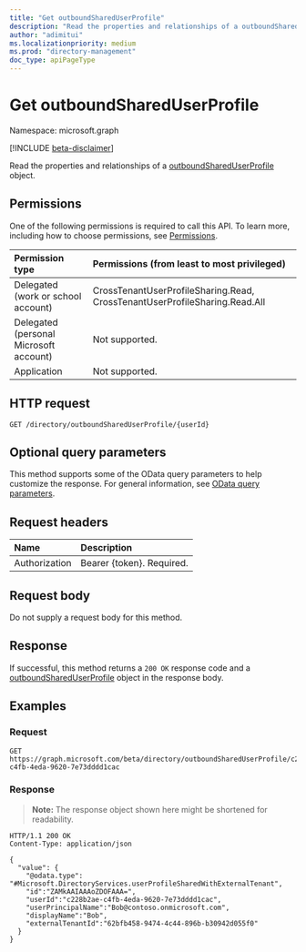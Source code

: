 ```yaml
---
title: "Get outboundSharedUserProfile"
description: "Read the properties and relationships of a outboundSharedUserProfile object."
author: "adimitui"
ms.localizationpriority: medium
ms.prod: "directory-management"
doc_type: apiPageType
---
```


# Get outboundSharedUserProfile
Namespace: microsoft.graph

[!INCLUDE [beta-disclaimer](../../includes/beta-disclaimer.md)]

Read the properties and relationships of a [outboundSharedUserProfile](../resources/outboundSharedUserProfile.md) object.

## Permissions
One of the following permissions is required to call this API. To learn more, including how to choose permissions, see [Permissions](/graph/permissions-reference).

|Permission type|Permissions (from least to most privileged)|
|:---|:---|
|Delegated (work or school account)|CrossTenantUserProfileSharing.Read, CrossTenantUserProfileSharing.Read.All|
|Delegated (personal Microsoft account)|Not supported.|
|Application|Not supported.|

## HTTP request

<!-- {
  "blockType": "ignored"
}
-->
``` http
GET /directory/outboundSharedUserProfile/{userId}
```

## Optional query parameters
This method supports some of the OData query parameters to help customize the response. For general information, see [OData query parameters](/graph/query-parameters).

## Request headers
|Name|Description|
|:---|:---|
|Authorization|Bearer {token}. Required.|

## Request body
Do not supply a request body for this method.

## Response

If successful, this method returns a `200 OK` response code and a [outboundSharedUserProfile](../resources/outboundSharedUserProfile.md) object in the response body.

## Examples

### Request
<!-- {
  "blockType": "request",
  "name": "get_tenantreference"
}
-->
``` http
GET https://graph.microsoft.com/beta/directory/outboundSharedUserProfile/c228b2ae-c4fb-4eda-9620-7e73dddd1cac
```


### Response
>**Note:** The response object shown here might be shortened for readability.
<!-- {
  "blockType": "response",
  "truncated": true,
  "@odata.type": "Microsoft.DirectoryServices.tenantReference"
}
-->
``` http
HTTP/1.1 200 OK
Content-Type: application/json

{
  "value": {
    "@odata.type": "#Microsoft.DirectoryServices.userProfileSharedWithExternalTenant",
    "id":"ZAMkAAIAAAoZDOFAAA=",
    "userId":"c228b2ae-c4fb-4eda-9620-7e73dddd1cac",
    "userPrincipalName":"Bob@contoso.onmicrosoft.com",
    "displayName":"Bob",
    "externalTenantId":"62bfb458-9474-4c44-896b-b30942d055f0"
  }
}
```

